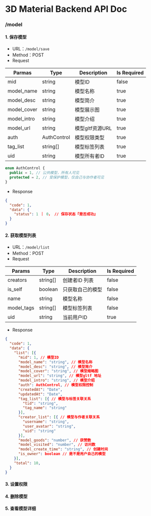 # 3D Material Backend API Doc

### /model

#### 1. 保存模型

- URL：`/model/save`
- Method：POST
- Request

| Parmas      | Type        | Description     | Is Required |
| ----------- | ----------- | --------------- | ----------- |
| mid         | string      | 模型ID          | false       |
| model_name  | string      | 模型名称        | true        |
| model_desc  | string      | 模型简介        | true        |
| model_cover | string      | 模型展示图      | true        |
| model_intro | string      | 模型介绍        | true        |
| model_url   | string      | 模型gltf资源URL | true        |
| auth        | AuthControl | 模型权限类型    | true        |
| tag_list    | string[]    | 模型标签列表    | true        |
| uid         | string      | 模型所有者ID    | true        |

```typescript
enum AuthControl {
  public = 1, // 公共模型，所有人可见
  protected = 2, // 受保护模型，仅自己与协作者可见
}
```

- Response

```json
{
  "code": 1,
  "data": {
    "status": 1 ｜ 0， // 保存状态『是否成功』
  }
}
```

#### 2. 获取模型列表

- URL：`/model/list`
- Method：POST
- Request

| Params     | Type     | Description      | Is Required |
| ---------- | -------- | ---------------- | ----------- |
| creators   | string[] | 创建者ID 列表    | false       |
| is_self    | boolean  | 只获取自己的模型 | false       |
| name       | string   | 模型名称         | false       |
| model_tags | string[] | 模型标签列表     | false       |
| uid        | string   | 当前用户ID       | true        |

- Response

```json
{
  "code": 1,
  "data": {
    "list": [{
      "mid": 1, // 模型ID
      "model_name": "string", // 模型名称
      "model_desc": "string", // 模型简介
      "model_cover": "string", // 模型缩略图
      "model_url": "string", // 模型gltf 地址
      "model_intro": "string", // 模型介绍
      "auth": AuthControl, // 模型权限控制
      "createdAt": "Date",
      "updatedAt": "Date",
      "tag_list": [{ // 模型与标签关联关系
        "tid": "string",
        "tag_name": "string"
      }],
      "creator_list": [{ // 模型与作者关联关系
        "username": "string",
        "user_avatar": "string",
        "uid": "string"
      }],
      "model_goods": "number", // 获赞数
      "model_visited": "number", // 访问数
      "model_create_time": "string", // 创建时间
      "is_owner": boolean // 是不是用户自己的模型
    }],
    "total": 10,
  }
}
```



#### 3. 设置权限

#### 4. 删除模型

#### 5. 查看模型详细


